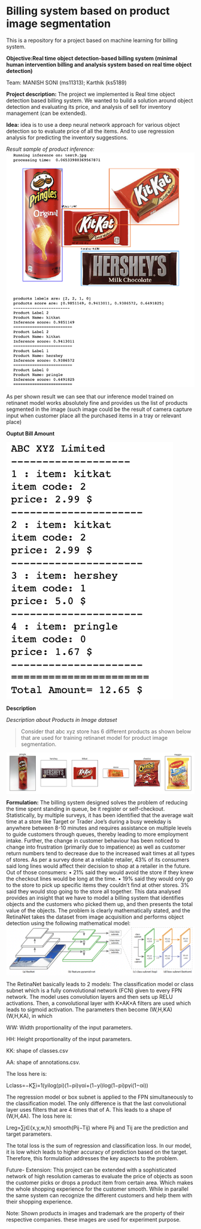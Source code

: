 # Billing system based on product image segmentation
This is a repository for a project based on machine learning for billing system.

**Objective:Real time object detection-based billing system (minimal human intervention billing and analysis system based on real time object detection)**

Team: 
MANISH SONI (ms11313); 
Karthik  (ks5189)


**Project description:**
The project we implemented is Real time object detection based billing system. We wanted to build a solution around object detection and evaluating its price, and analysis of sell for inventory management (can be extended).


**Idea:** idea is to use a deep neural network approach for various object detection so to evaluate price of all the items. And to use regression analysis for predicting the inventory suggestions.

*Result sample of product inference:*
<img src="https://raw.githubusercontent.com/thewitking/billing-system/master/etc/images/sample_output.png" title="Result sample" alt="sample output">


As per shown result we can see that our inference model trained on retinanet model works absolutely fine and provides us the list of products segmented in the image (such image could be the result of camera capture input when customer place all the purchased items in a tray or relevant place)

**Ouptut Bill Amount**


<img src="https://raw.githubusercontent.com/thewitking/billing-system/master/etc/images/output_total.png" title="Result sample" align="center" alt="sample output">



**Description**

*Description about Products in Image dataset*

>Consider that abc xyz store has 6 different products as shown below that are used for training retinanet model for product image segmentation.

<img src="https://raw.githubusercontent.com/thewitking/billing-system/master/etc/images/product.png" title="Result sample" align="center" alt="products">



**Formulation:**
The billing system designed solves the problem of reducing the time spent standing in queue, be it register or self-checkout. Statistically, by multiple surveys, it has been identified that the average wait time at a store like Target or Trader Joe’s during a busy weekday is anywhere between 8-10 minutes and requires assistance on multiple levels to guide customers through queues, thereby leading to more employment intake. Further, the change in customer behaviour has been noticed to change into frustration (primarily due to impatience) as well as customer return numbers tend to decrease due to the increased wait times at all types of stores. As per a survey done at a reliable retailer, 43% of its consumers said long lines would affect their decision to shop at a retailer in the future. 
Out of those consumers:
•	21% said they would avoid the store if they knew the checkout lines would be long at the time.
•	19% said they would only go to the store to pick up specific items they couldn’t find at other stores.
3% said they would stop going to the store all together. 
This data analysed provides an insight that we have to model a billing system that identifies objects and the customers who picked them up, and then presents the total value of the objects. 
The problem is clearly mathematically stated, and the RetinaNet takes the dataset from image acquisition and performs object detection using the following mathematical model:
<img src="https://raw.githubusercontent.com/thewitking/billing-system/master/etc/images/resnet.png" title="Result sample" align="center" alt="resnet">


The RetinaNet basically leads to 2 models:
The classification model or class subnet which is a fully convolutional network (FCN) given to every FPN network. The model uses convolution layers and then sets up RELU activations. Then, a convolutional layer with K×AK×A filters are used which leads to sigmoid activation. The parameters then become (W,H,KA)(W,H,KA), in which 

WW: Width proportionality of the input parameters.


HH: Height proportionality of the input parameters. 


KK: shape of classes.csv


AA: shape of annotations.csv.

The loss here is:


Lclass=−K∑i=1(yilog(pi)(1−pi)γαi+(1−yi)log(1−pi)pγi(1−αi))

The regression model or box subnet is applied to the FPN simultaneously to the classification model. The only difference is that the last convolutional layer uses filters that are 4 times that of A. This leads to a shape of (W,H,4A).
The loss here is:

Lreg=∑j∈{x,y,w,h} smooth(Pij−Tij)
where Pij and Tij are the prediction and target parameters.

The total loss is the sum of regression and classification loss. In our model, it is low which leads to higher accuracy of prediction based on the target.
Therefore, this formulation addresses the key aspects to the problem.


























Future- Extension: This project can be extended with a sophisticated network of high resolution cameras to evaluate the price of objects as soon the customer picks or drops a product item from certain area. Which makes the whole shopping experience for the customer smooth. While in parallel the same system can recognize the different customers and help them with their shopping experience.


Note: Shown products in images and trademark are the property of their respective companies. these images are used for experiment purpose. 
